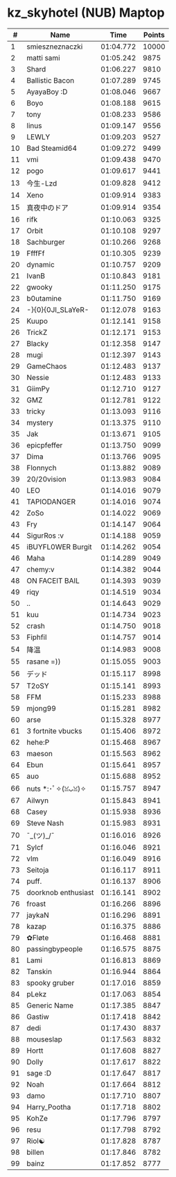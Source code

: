 # kz_skyhotel (NUB) Maptop

|  # | Name | Time | Points |
|-------------- | -------------- | -------------- | -------------- | 
| 1 | smieszneznaczki | 01:04.772 | 10000 | 
| 2 | matti sami | 01:05.242 | 9875 | 
| 3 | Shard | 01:06.227 | 9810 | 
| 4 | Ballistic Bacon | 01:07.289 | 9745 | 
| 5 | AyayaBoy :D | 01:08.046 | 9667 | 
| 6 | Boyo | 01:08.188 | 9615 | 
| 7 | tony | 01:08.233 | 9586 | 
| 8 | linus | 01:09.147 | 9556 | 
| 9 | LEWLY | 01:09.203 | 9527 | 
| 10 | Bad Steamid64 | 01:09.272 | 9499 | 
| 11 | vmi | 01:09.438 | 9470 | 
| 12 | pogo | 01:09.617 | 9441 | 
| 13 | 今生-Lzd | 01:09.828 | 9412 | 
| 14 | Xeno | 01:09.914 | 9383 | 
| 15 | 真夜中のドア | 01:09.914 | 9354 | 
| 16 | rifk | 01:10.063 | 9325 | 
| 17 | Orbit | 01:10.108 | 9297 | 
| 18 | Sachburger | 01:10.266 | 9268 | 
| 19 | FfffFf | 01:10.305 | 9239 | 
| 20 | dynamic | 01:10.757 | 9209 | 
| 21 | IvanB | 01:10.843 | 9181 | 
| 22 | gwooky | 01:11.250 | 9175 | 
| 23 | b0utamine | 01:11.750 | 9169 | 
| 24 | -}{0}{0JI_SLaYeR- | 01:12.078 | 9163 | 
| 25 | Kuupo | 01:12.141 | 9158 | 
| 26 | TrickZ | 01:12.171 | 9153 | 
| 27 | Blacky | 01:12.358 | 9147 | 
| 28 | mugi | 01:12.397 | 9143 | 
| 29 | GameChaos | 01:12.483 | 9137 | 
| 30 | Nessie | 01:12.483 | 9133 | 
| 31 | GiimPy | 01:12.710 | 9127 | 
| 32 | GMZ | 01:12.781 | 9122 | 
| 33 | tricky | 01:13.093 | 9116 | 
| 34 | mystery | 01:13.375 | 9110 | 
| 35 | Jak | 01:13.671 | 9105 | 
| 36 | epicpfeffer | 01:13.750 | 9099 | 
| 37 | Dima | 01:13.766 | 9095 | 
| 38 | Flonnych | 01:13.882 | 9089 | 
| 39 | 20/20vision | 01:13.983 | 9084 | 
| 40 | LEO | 01:14.016 | 9079 | 
| 41 | TAPIODANGER | 01:14.016 | 9074 | 
| 42 | ZoSo | 01:14.022 | 9069 | 
| 43 | Fry | 01:14.147 | 9064 | 
| 44 | SigurRos :v | 01:14.188 | 9059 | 
| 45 | iBUYFL0WER Burgit | 01:14.262 | 9054 | 
| 46 | Maha | 01:14.289 | 9049 | 
| 47 | chemy:v | 01:14.382 | 9044 | 
| 48 | ON FACEIT BAIL | 01:14.393 | 9039 | 
| 49 | riqy | 01:14.519 | 9034 | 
| 50 | .. | 01:14.643 | 9029 | 
| 51 | kuu | 01:14.734 | 9023 | 
| 52 | crash | 01:14.750 | 9018 | 
| 53 | Fiphfil | 01:14.757 | 9014 | 
| 54 | 降温 | 01:14.983 | 9008 | 
| 55 | rasane =)) | 01:15.055 | 9003 | 
| 56 | デッド | 01:15.117 | 8998 | 
| 57 | T2oSY | 01:15.141 | 8993 | 
| 58 | FFM | 01:15.233 | 8988 | 
| 59 | mjong99 | 01:15.281 | 8982 | 
| 60 | arse | 01:15.328 | 8977 | 
| 61 | 3 fortnite vbucks | 01:15.406 | 8972 | 
| 62 | hehe:P | 01:15.468 | 8967 | 
| 63 | maeson | 01:15.563 | 8962 | 
| 64 | Ebun | 01:15.641 | 8957 | 
| 65 | auo | 01:15.688 | 8952 | 
| 66 | nuts *:･ﾟ✧(ꈍᴗꈍ)✧ | 01:15.757 | 8947 | 
| 67 | Ailwyn | 01:15.843 | 8941 | 
| 68 | Casey | 01:15.938 | 8936 | 
| 69 | Steve Nash | 01:15.983 | 8931 | 
| 70 | ¯\_(ツ)_/¯ | 01:16.016 | 8926 | 
| 71 | Sylcf | 01:16.046 | 8921 | 
| 72 | vlm | 01:16.049 | 8916 | 
| 73 | Seitoja | 01:16.117 | 8911 | 
| 74 | puff. | 01:16.137 | 8906 | 
| 75 | doorknob enthusiast | 01:16.141 | 8902 | 
| 76 | froast | 01:16.266 | 8896 | 
| 77 | jaykaN | 01:16.296 | 8891 | 
| 78 | kazap | 01:16.375 | 8886 | 
| 79 | ✿Fløte | 01:16.468 | 8881 | 
| 80 | passingbypeople | 01:16.575 | 8875 | 
| 81 | Lami | 01:16.813 | 8869 | 
| 82 | Tanskin | 01:16.944 | 8864 | 
| 83 | spooky gruber | 01:17.016 | 8859 | 
| 84 | pLekz | 01:17.063 | 8854 | 
| 85 | Generic Name | 01:17.385 | 8847 | 
| 86 | Gastiw | 01:17.418 | 8842 | 
| 87 | dedi | 01:17.430 | 8837 | 
| 88 | mouseslap | 01:17.563 | 8832 | 
| 89 | Hortt | 01:17.608 | 8827 | 
| 90 | Dolly | 01:17.617 | 8822 | 
| 91 | sage :D | 01:17.647 | 8817 | 
| 92 | Noah | 01:17.664 | 8812 | 
| 93 | damo | 01:17.710 | 8807 | 
| 94 | Harry_Pootha | 01:17.718 | 8802 | 
| 95 | KohZe | 01:17.796 | 8797 | 
| 96 | resu | 01:17.798 | 8792 | 
| 97 | Riol☯ | 01:17.828 | 8787 | 
| 98 | billen | 01:17.846 | 8782 | 
| 99 | bainz | 01:17.852 | 8777 | 

